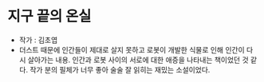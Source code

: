 # 지구 끝의 온실 
- 작가 : 김초엽 
- 더스트 때문에 인간들이 제대로 살지 못하고 로봇이 개발한 식물로 인해 인간이 다시 살아가는 내용. 
인간과 로봇 사이의 서로에 대한 애증을 나타내는 책이었던 것 같다. 
작가 분의 필체가 너무 좋아 술술 잘 읽히는 재밌는 소설이었다. 
